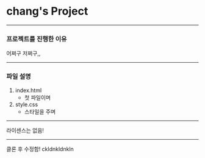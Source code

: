 # chang's Project

----------------

### 프로젝트를 진행한 이유
어쩌구 저쩌구,,

----------------

### 파일 설명
1. index.html
    - 첫 파일이며
2. style.css
    - 스타일을 주며


---------------

라이센스는 없음!

-------------

클론 후 수정함!
ckldnkldnkln

